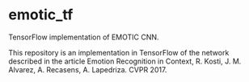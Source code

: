 # emotic_tf
TensorFlow implementation of EMOTIC CNN.

This repository is an implementation in TensorFlow of the network described in the article Emotion Recognition in Context, R. Kosti, J. M. Alvarez, A. Recasens, A. Lapedriza. CVPR 2017.
